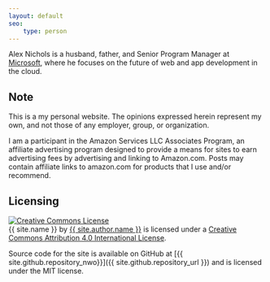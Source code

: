 ```yaml
---
layout: default
seo:
    type: person
---
```


Alex Nichols is a husband, father, and Senior Program Manager at [Microsoft](https://microsoft.com/about/company), where he focuses on the future of web and app development in the cloud. 

## Note

This is a my personal website. The opinions expressed herein represent my own, and not those of any employer, group, or organization.

I am a participant in the Amazon Services LLC Associates Program, an affiliate advertising program designed to provide a means for sites to earn advertising fees by advertising and linking to Amazon.com. Posts may contain affiliate links to amazon.com for products that I use and/or recommend.

## Licensing

<a rel="license" href="http://creativecommons.org/licenses/by/4.0/">
    <img alt="Creative Commons License" style="border-width:0" src="https://i.creativecommons.org/l/by/4.0/88x31.png" />
</a>
<br />
<span xmlns:dct="http://purl.org/dc/terms/" property="dct:title">{{ site.name }}</span> by <a xmlns:cc="http://creativecommons.org/ns#" href="{{ site.url }}" property="cc:attributionName" rel="cc:attributionURL">{{ site.author.name }}</a> is licensed under a <a rel="license" href="http://creativecommons.org/licenses/by/4.0/">Creative Commons Attribution 4.0 International License</a>.

Source code for the site is available on GitHub at [{{ site.github.repository_nwo}}]({{ site.github.repository_url }}) and is licensed under the MIT license.
